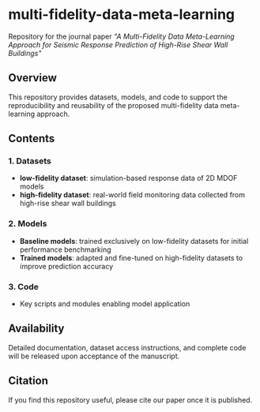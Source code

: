 # multi-fidelity-data-meta-learning  

Repository for the journal paper *"A Multi-Fidelity Data Meta-Learning Approach for Seismic Response Prediction of High-Rise Shear Wall Buildings"*  



## Overview  
This repository provides datasets, models, and code to support the reproducibility and reusability of the proposed multi-fidelity data meta-learning approach.  



## Contents  

### 1. Datasets  
- **low-fidelity dataset**: simulation-based response data of 2D MDOF models
- **high-fidelity dataset**: real-world field monitoring data collected from high-rise shear wall buildings   

### 2. Models  
- **Baseline models**: trained exclusively on low-fidelity datasets for initial performance benchmarking   
- **Trained models**: adapted and fine-tuned on high-fidelity datasets to improve prediction accuracy    

### 3. Code  
- Key scripts and modules enabling model application  



## Availability  
Detailed documentation, dataset access instructions, and complete code will be released upon acceptance of the manuscript.  



## Citation  
If you find this repository useful, please cite our paper once it is published.  
